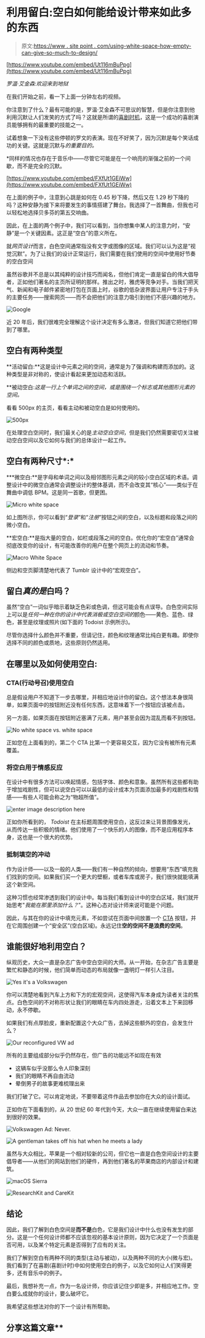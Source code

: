 # 利用留白:空白如何能给设计带来如此多的东西

> 原文:[https://www . site point . com/using-white-space-how-empty-can-give-so-much-to-design/](https://www.sitepoint.com/using-white-space-how-emptiness-can-give-so-much-to-design/)

[https://www.youtube.com/embed/Ut116mBuPpg](https://www.youtube.com/embed/Ut116mBuPpg)

*罗温·艾金森:欢迎来到地狱*

在我们开始之前，看一下上面一分钟左右的视频。

你注意到了什么？最有可能的是，罗温·艾金森不可思议的智慧，但是你注意到他利用沉默让人们发笑的方式了吗？这就是所谓的[喜剧时机](https://en.wikipedia.org/wiki/Comic_timing)，这是一个成功的喜剧演员能够拥有的最重要的技能之一。

试着想象一下没有这些停顿的罗文的表演。现在不好笑了，因为沉默是每个笑话成功的关键。这就是沉默与*的重要目的。*

 *同样的情况也存在于音乐中——尽管它可能是在一个响亮的渐强之前的一个间歇，而不是完全的沉默。

[https://www.youtube.com/embed/FXfUt1GEiWw](https://www.youtube.com/embed/FXfUt1GEiWw)

在上面的例子中，注意到心跳是如何在 0.45 秒下降，然后又在 1.29 秒下降的吗？这种安静为接下来将要发生的事情搭建了舞台。我选择了一首舞曲，但我也可以轻松地选择贝多芬的第五交响曲。

因此，在上面的两个例子中，我们可以看到，当你想集中某人的注意力时，“安静”是一个关键因素。这正是“空白”的意义所在。

就*网页设计*而言，白色空间通常指没有文字或图像的区域。我们可以认为这是“视觉沉默”。为了让我们的设计正常运行，我们需要在我们使用的空间中使用好节奏的空白空间

虽然谷歌并不总是以其纯粹的设计技巧而闻名，但他们肯定一直是留白的伟大倡导者，正如他们著名的主页所证明的那样。推出之时，雅虎等竞争对手。当我们把天气、新闻和电子邮件紧密地打包在页面上时，谷歌的低杂波界面让用户专注于手头的主要任务——搜索网页——而不会把他们的注意力吸引到他们不感兴趣的地方。

![Google](../Images/7570b81b085faacd56cf8c4cc59713d8.png)

近 20 年后，我们很难完全理解这个设计决定有多么激进，但我们知道它把他们带到了哪里。

## 空白有两种类型

**活动留白:**这是设计中元素之间的空间，通常是为了强调和构建而添加的。这种类型是非对称的，使设计看起来更加动态和活跃。

**被动空白:**这是一行上个单词之间的空间*，或是围绕一个标志或其他图形元素的空间。*

看看 500px 的主页，看看主动和被动空白是如何使用的。

![500px](../Images/fd9f45f6b44f1b034adc2e375d717717.png)

在处理空白空间时，我们最关心的是*主动空白空间*，但是我们仍然需要密切关注被动空白空间以及它如何与我们的总体设计一起工作。

## 空白有两种尺寸*:* 

 ***微空白:**是字母和单词之间以及相邻图形元素之间的较小空白区域的术语。调整设计中的微空白通常会调整设计的整体基调，而不会改变其“核心”——类似于在舞曲中调低 BPM。这是同一首歌，但更困。

![Micro white space](../Images/e6f2b8b7ede6e7911222252c8bea57bb.png)

如上图所示，你可以看到“*登录*”和“*注册*”按钮之间的空白，以及标题和段落之间的微小空白。

**宏空白:**是指大量的空白，如栏或段落之间的空白。优化你的“宏空白”通常会彻底改变你的设计，有可能改善你的用户在整个网页上的流动和节奏。

![Macro White Space](../Images/b99aa881f04bcb69ed1688e61827af55.png)

侧边和空页脚清楚地代表了 Tumblr 设计中的“宏观空白”。

## 留白*真的是*白吗？

虽然“空白”一词似乎暗示着缺乏色彩或色调，但这可能会有点误导。白色空间实际上可以是*任何一种在你的设计中代表消极或空白空间的*颜色——黄色、蓝色、绿色，甚至是纹理或照片(如下面的 Todoist 示例所示)。

尽管你选择什么颜色并不重要，但请记住，颜色和纹理通常比纯白更有趣。即使你选择不同的颜色或质地，这些原则仍然适用。

## 在哪里以及如何使用空白:

### CTA(行动号召)使用空白

总是假设用户不知道下一步去哪里，并相应地设计你的留白。这个想法本身很简单，如果页面中的按钮附近没有任何东西，这意味着下一个按钮应该被点击。

另一方面，如果页面在按钮附近塞满了元素，用户甚至会因为混乱而看不到按钮。

![No white space vs. white space](../Images/d4213c3c17ebd4db985f83319d92a975.png)

正如您在上面看到的，第二个 CTA 比第一个更容易交互，因为它没有被所有元素覆盖。

### 将空白用于情感反应

在设计中有很多方法可以唤起情感，包括字体、颜色和意象。虽然所有这些都有助于增加戏剧性，但可以说空白可以以最低的设计成本为页面添加最多的戏剧性和情感——有些人可能会称之为“物超所值”。

![enter image description here](../Images/d7bab29d4cb86452331025294aaa0dc8.png)

正如你所看到的， *Todoist* 在主标题周围使用空白，这反过来让背景图像发光，从而传达一些积极的情绪。他们使用了一个快乐的人的图像，而不是应用程序本身，这也是一个很大的优势。

### 抵制填空的冲动

作为设计师——以及一般的人类——我们有一种自然的倾向，想要用“东西”填充我们找到的空间。如果我们买一个更大的壁橱，或者车库或房子，我们很快就能填满这个新空间。

这种习惯也经常渗透到我们的设计中。每当我们看到设计中的空白区域，我们就开始思考"*我能在那里添加什么？*”。这种心态对设计师来说可能是个问题。

因此，与其在你的设计中填充元素，不如尝试在页面中间放置一个 [CTA](https://en.wikipedia.org/wiki/Call_to_action_(marketing)) 按钮，并在它周围创建一个“安全区”(空白区域)。永远记住**空的空间不是浪费的空间**。

## 谁能很好地利用空白？

纵观历史，大众一直是杂志广告中空白空间的大师。从一开始，在杂志广告主要是繁忙和静态的时候，他们简单而动态的布局就像一盏明灯一样引人注目。

![Yes it's a Volkswagen](../Images/4164d5e9651c76684b371c314bdea263.png)

你可以清楚地看到汽车上方和下方的宏观空间，这使得汽车本身成为读者关注的焦点。白色空间的不对称形状让我们的眼睛在车内四处游走，沿着文本上下来回移动，永不停歇。

如果我们有点厚脸皮，重新配置这个大众广告，去掉这些额外的空白，会发生什么？

![Our reconfigured VW ad](../Images/c3195f93a3fbb7212168026195b0ee35.png)

所有的主要组成部分似乎仍然存在，但广告的功能远不如现在有效

*   这辆车似乎没那么令人印象深刻
*   我们的眼睛不再自由流动
*   晕倒男子的故事更难梳理出来

我们打破了它。可以肯定地说，不要带着这件作品去参加你在大众的设计面试。

正如你在下面看到的，从 20 世纪 60 年代到今天，大众一直在继续使用留白来达到很好的效果。

![Volkswagen Ad: Never.](../Images/9606053561c2c7ed6c024b4eb4f0f62e.png)

![A gentleman takes off his hat when he meets a lady](../Images/2a95768440bf25a038115160ef7cd354.png)

虽然与大众相比，苹果是一个相对较新的公司，但它也一直是白色空间设计的主要倡导者——从他们的网站到他们的硬件，再到他们著名的苹果商店的内部设计和建筑。

![macOS Sierra](../Images/5b15390f0bca590e94d96a5c64e5b8c0.png)

![ResearchKit and CareKit](../Images/fbdbb74a5849cfb477d9d4f3beb38387.png)

## 结论

因此，我们了解到白色空间是**而不是**白色，它是我们设计中什么也没有发生的部分。这是一个任何设计师都不应该忽视的基本设计原则，因为它决定了一个页面是否可用，以及某个特定元素是否得到了应有的关注。

我们了解到空白有两种不同的类型(主动与被动)，以及两种不同的大小(微与宏)。我们看到了在喜剧(喜剧计时)中如何使用空白的例子，以及它如何让人们笑得更多，还有音乐中的例子。

最后，我想补充一点，作为一名设计师，你应该记住少即是多，并相应地工作。空白要么成就你的设计，要么破坏它。

我希望这些想法对你的下一个设计有所帮助。

## 分享这篇文章**